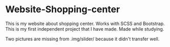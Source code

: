 # Website-Shopping-center
This is my website about shopping center.
Works with SCSS and Bootstrap.
This is my first independent project that I have made. Made while studying.

Two pictures are missing from .img/slider/ because it didn't transfer well.
